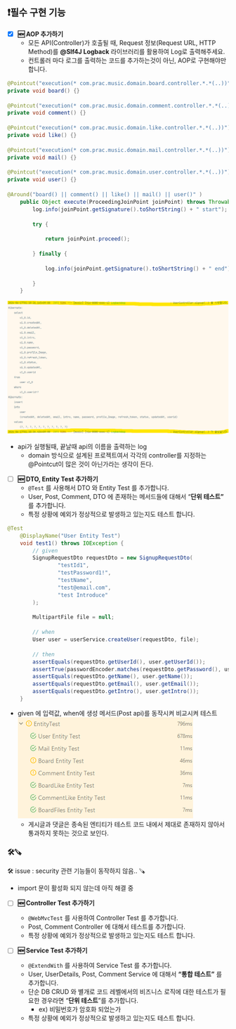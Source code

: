 ## ❗필수 구현 기능
- [X]  **🆕 AOP 추가하기**
    - 모든 API(Controller)가 호출될 때, Request 정보(Request URL, HTTP Method)를
      **@Slf4J Logback** 라이브러리를  활용하여 Log로 출력해주세요.
    - 컨트롤러 마다 로그를 출력하는 코드를 추가하는것이 아닌, AOP로 구현해야만 합니다.
```java
@Pointcut("execution(* com.prac.music.domain.board.controller.*.*(..))")
private void board() {}

@Pointcut("execution(* com.prac.music.domain.comment.controller.*.*(..))")
private void comment() {}

@Pointcut("execution(* com.prac.music.domain.like.controller.*.*(..))")
private void like() {}

@Pointcut("execution(* com.prac.music.domain.mail.controller.*.*(..))")
private void mail() {}

@Pointcut("execution(* com.prac.music.domain.user.controller.*.*(..))")
private void user() {}

@Around("board() || comment() || like() || mail() || user()" )
    public Object execute(ProceedingJoinPoint joinPoint) throws Throwable {
        log.info(joinPoint.getSignature().toShortString() + " start");

        try {

            return joinPoint.proceed();

        } finally {

            log.info(joinPoint.getSignature().toShortString() + " end");

        }
    }
```
![logAopConsole.png](images/logAopConsole.png)
- api가 실행될때, 끝날때 api의 이름을 출력하는 log 
  - domain 방식으로 설계된 프로젝트여서 각각의 controller를 지정하는 @Pointcut이 많은 것이 아닌가라는 생각이 든다.




- [ ]  **🆕 DTO, Entity Test 추가하기**
    - `@Test` 를 사용해서 DTO 와 Entity Test 를 추가합니다.
    - User, Post, Comment, DTO 에 존재하는 메서드들에 대해서 “**단위 테스트”** 를 추가합니다.
    - 특정 상황에 예외가 정상적으로 발생하고 있는지도 테스트 합니다.
```java
@Test
    @DisplayName("User Entity Test")
    void test1() throws IOException {
        // given
        SignupRequestDto requestDto = new SignupRequestDto(
                "testId1",
                "testPassword1!",
                "testName",
                "test@email.com",
                "test Introduce"
        );

        MultipartFile file = null;

        // when
        User user = userService.createUser(requestDto, file);

        // then
        assertEquals(requestDto.getUserId(), user.getUserId());
        assertTrue(passwordEncoder.matches(requestDto.getPassword(), user.getPassword()));
        assertEquals(requestDto.getName(), user.getName());
        assertEquals(requestDto.getEmail(), user.getEmail());
        assertEquals(requestDto.getIntro(), user.getIntro());
    }
```
- given 에 입력값, when에 생성 메서드(Post api)를 동작시켜 비교시켜 테스트
![EntityTestResult.png](images/EntityTestResult.png)
   - 게시글과 댓글은 종속된 엔티티가 테스트 코드 내에서 제대로 존재하지 않아서 통과하지 못하는 것으로 보인다.


### 🛠️🪚
🛠️ issue : security 관련 기능들이 동작하지 않음.. 🪚
- import 문이 활성화 되지 않는데 아직 해결 중
- [ ]  **🆕 Controller Test 추가하기**
    - `@WebMvcTest` 를 사용하여 Controller Test 를 추가합니다.
    - Post, Comment Controller 에 대해서 테스트를 추가합니다.
    - 특정 상황에 예외가 정상적으로 발생하고 있는지도 테스트 합니다.


- [ ]  **🆕 Service Test 추가하기**
    - `@ExtendWith` 를 사용하여 Service Test 를 추가합니다.
    - User, UserDetails, Post, Comment Service 에 대해서 **“통합 테스트”** 를 추가합니다.
    - 단순 DB CRUD 와 별개로 코드 레벨에서의 비즈니스 로직에 대한 테스트가 필요한 경우라면 “**단위 테스트**”를 추가합니다.
        - ex) 비밀번호가 암호화 되었는가
    - 특정 상황에 예외가 정상적으로 발생하고 있는지도 테스트 합니다.

